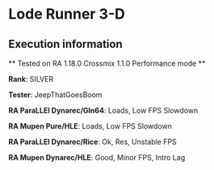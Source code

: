 # Lode Runner 3-D 

## Execution information

** Tested on RA 1.18.0 Crossmix 1.1.0 Performance mode **

**Rank**: SILVER

**Tester**: JeepThatGoesBoom


**RA ParaLLEl Dynarec/Gln64**: Loads, Low FPS Slowdown

**RA Mupen Pure/HLE**: Loads, Low FPS Slowdown

**RA ParaLLEl Dynarec/Rice**: Ok, Res, Unstable FPS

**RA Mupen Dynarec/HLE**: Good, Minor FPS, Intro Lag